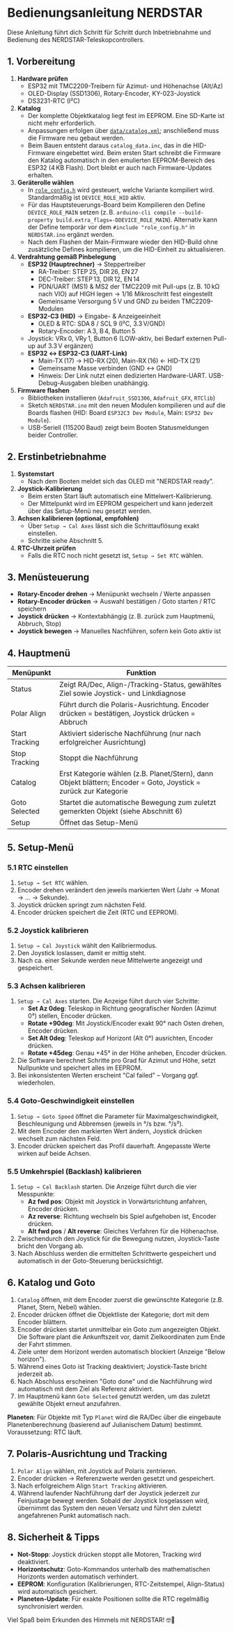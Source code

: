 # Bedienungsanleitung NERDSTAR

Diese Anleitung führt dich Schritt für Schritt durch Inbetriebnahme und Bedienung des NERDSTAR-Teleskopcontrollers.

## 1. Vorbereitung

1. **Hardware prüfen**
   - ESP32 mit TMC2209-Treibern für Azimut- und Höhenachse (Alt/Az)
   - OLED-Display (SSD1306), Rotary-Encoder, KY-023-Joystick
   - DS3231-RTC (I²C)
2. **Katalog**
   - Der komplette Objektkatalog liegt fest im EEPROM. Eine SD-Karte ist nicht mehr erforderlich.
   - Anpassungen erfolgen über [`data/catalog.xml`](../data/catalog.xml); anschließend muss die Firmware neu gebaut werden.
   - Beim Bauen entsteht daraus `catalog_data.inc`, das in die HID-Firmware eingebettet wird. Beim ersten Start schreibt die Firmware den Katalog automatisch in den emulierten EEPROM-Bereich des ESP32 (4 KB Flash). Dort bleibt er auch nach Firmware-Updates erhalten.
3. **Geräterolle wählen**
   - In [`role_config.h`](../role_config.h) wird gesteuert, welche Variante kompiliert wird. Standardmäßig ist `DEVICE_ROLE_HID` aktiv.
   - Für das Hauptsteuerungs-Board beim Kompilieren den Define `DEVICE_ROLE_MAIN` setzen (z. B. `arduino-cli compile --build-property build.extra_flags=-DDEVICE_ROLE_MAIN`). Alternativ kann der Define temporär vor dem `#include "role_config.h"` in `NERDSTAR.ino` ergänzt werden.
   - Nach dem Flashen der Main-Firmware wieder den HID-Build ohne zusätzliche Defines kompilieren, um die HID-Einheit zu aktualisieren.
4. **Verdrahtung gemäß Pinbelegung**
   - **ESP32 (Hauptrechner)** → Steppertreiber
     - RA-Treiber: STEP 25, DIR 26, EN 27
     - DEC-Treiber: STEP 13, DIR 12, EN 14
     - PDN/UART (MS1) & MS2 der TMC2209 mit Pull-ups (z. B. 10 kΩ nach VIO) auf HIGH legen → 1/16 Mikroschritt fest eingestellt
     - Gemeinsame Versorgung 5 V und GND zu beiden TMC2209-Modulen
   - **ESP32-C3 (HID)** → Eingabe- & Anzeigeeinheit
     - OLED & RTC: SDA 8 / SCL 9 (I²C, 3.3 V/GND)
     - Rotary-Encoder: A 3, B 4, Button 5
    - Joystick: VRx 0, VRy 1, Button 6 (LOW-aktiv, bei Bedarf externen Pull-up auf 3.3 V ergänzen)
   - **ESP32 ↔ ESP32-C3 (UART-Link)**
     - Main-TX (17) → HID-RX (20), Main-RX (16) ← HID-TX (21)
     - Gemeinsame Masse verbinden (GND ↔ GND)
     - Hinweis: Der Link nutzt einen dedizierten Hardware-UART. USB-Debug-Ausgaben bleiben unabhängig.
5. **Firmware flashen**
   - Bibliotheken installieren (`Adafruit_SSD1306`, `Adafruit_GFX`, `RTClib`)
   - Sketch `NERDSTAR.ino` mit den neuen Modulen kompilieren und auf die Boards flashen (HID: Board `ESP32C3 Dev Module`, Main: `ESP32 Dev Module`).
   - USB-Seriell (115200 Baud) zeigt beim Booten Statusmeldungen beider Controller.

## 2. Erstinbetriebnahme

1. **Systemstart**
   - Nach dem Booten meldet sich das OLED mit "NERDSTAR ready".
2. **Joystick-Kalibrierung**
   - Beim ersten Start läuft automatisch eine Mittelwert-Kalibrierung.
   - Der Mittelpunkt wird im EEPROM gespeichert und kann jederzeit über das Setup-Menü neu gesetzt werden.
3. **Achsen kalibrieren (optional, empfohlen)**
   - Über `Setup → Cal Axes` lässt sich die Schrittauflösung exakt einstellen.
   - Schritte siehe Abschnitt 5.
4. **RTC-Uhrzeit prüfen**
   - Falls die RTC noch nicht gesetzt ist, `Setup → Set RTC` wählen.

## 3. Menüsteuerung

- **Rotary-Encoder drehen** → Menüpunkt wechseln / Werte anpassen
- **Rotary-Encoder drücken** → Auswahl bestätigen / Goto starten / RTC speichern
- **Joystick drücken** → Kontextabhängig (z. B. zurück zum Hauptmenü, Abbruch, Stop)
- **Joystick bewegen** → Manuelles Nachführen, sofern kein Goto aktiv ist

## 4. Hauptmenü

| Menüpunkt        | Funktion                                                                                   |
| ---------------- | ------------------------------------------------------------------------------------------- |
| Status           | Zeigt RA/Dec, Align-/Tracking-Status, gewähltes Ziel sowie Joystick- und Linkdiagnose       |
| Polar Align      | Führt durch die Polaris-Ausrichtung. Encoder drücken = bestätigen, Joystick drücken = Abbruch |
| Start Tracking   | Aktiviert siderische Nachführung (nur nach erfolgreicher Ausrichtung)                       |
| Stop Tracking    | Stoppt die Nachführung                                                                      |
| Catalog          | Erst Kategorie wählen (z.B. Planet/Stern), dann Objekt blättern; Encoder = Goto, Joystick = zurück zur Kategorie |
| Goto Selected    | Startet die automatische Bewegung zum zuletzt gemerkten Objekt (siehe Abschnitt 6)          |
| Setup            | Öffnet das Setup-Menü                                                                       |

## 5. Setup-Menü

### 5.1 RTC einstellen
1. `Setup → Set RTC` wählen.
2. Encoder drehen verändert den jeweils markierten Wert (Jahr → Monat → … → Sekunde).
3. Joystick drücken springt zum nächsten Feld.
4. Encoder drücken speichert die Zeit (RTC und EEPROM).

### 5.2 Joystick kalibrieren
1. `Setup → Cal Joystick` wählt den Kalibriermodus.
2. Den Joystick loslassen, damit er mittig steht.
3. Nach ca. einer Sekunde werden neue Mittelwerte angezeigt und gespeichert.

### 5.3 Achsen kalibrieren
1. `Setup → Cal Axes` starten. Die Anzeige führt durch vier Schritte:
   - **Set Az 0deg**: Teleskop in Richtung geografischer Norden (Azimut 0°) stellen, Encoder drücken.
   - **Rotate +90deg**: Mit Joystick/Encoder exakt 90° nach Osten drehen, Encoder drücken.
   - **Set Alt 0deg**: Teleskop auf Horizont (Alt 0°) ausrichten, Encoder drücken.
   - **Rotate +45deg**: Genau +45° in der Höhe anheben, Encoder drücken.
2. Die Software berechnet Schritte pro Grad für Azimut und Höhe, setzt Nullpunkte und speichert alles im EEPROM.
3. Bei inkonsistenten Werten erscheint "Cal failed" – Vorgang ggf. wiederholen.

### 5.4 Goto-Geschwindigkeit einstellen
1. `Setup → Goto Speed` öffnet die Parameter für Maximalgeschwindigkeit, Beschleunigung und Abbremsen (jeweils in °/s bzw. °/s²).
2. Mit dem Encoder den markierten Wert ändern, Joystick drücken wechselt zum nächsten Feld.
3. Encoder drücken speichert das Profil dauerhaft. Angepasste Werte wirken auf beide Achsen.

### 5.5 Umkehrspiel (Backlash) kalibrieren
1. `Setup → Cal Backlash` starten. Die Anzeige führt durch die vier Messpunkte:
   - **Az fwd pos**: Objekt mit Joystick in Vorwärtsrichtung anfahren, Encoder drücken.
   - **Az reverse**: Richtung wechseln bis Spiel aufgehoben ist, Encoder drücken.
   - **Alt fwd pos** / **Alt reverse**: Gleiches Verfahren für die Höhenachse.
2. Zwischendurch den Joystick für die Bewegung nutzen, Joystick-Taste bricht den Vorgang ab.
3. Nach Abschluss werden die ermittelten Schrittwerte gespeichert und automatisch in der Goto-Steuerung berücksichtigt.

## 6. Katalog und Goto

1. `Catalog` öffnen, mit dem Encoder zuerst die gewünschte Kategorie (z.B. Planet, Stern, Nebel) wählen.
2. Encoder drücken öffnet die Objektliste der Kategorie; dort mit dem Encoder blättern.
3. Encoder drücken startet unmittelbar ein Goto zum angezeigten Objekt. Die Software plant die Ankunftszeit vor, damit Zielkoordinaten zum Ende der Fahrt stimmen.
4. Ziele unter dem Horizont werden automatisch blockiert (Anzeige "Below horizon").
5. Während eines Goto ist Tracking deaktiviert; Joystick-Taste bricht jederzeit ab.
6. Nach Abschluss erscheinen "Goto done" und die Nachführung wird automatisch mit dem Ziel als Referenz aktiviert.
7. Im Hauptmenü kann `Goto Selected` genutzt werden, um das zuletzt gewählte Objekt erneut anzufahren.

**Planeten**: Für Objekte mit Typ `Planet` wird die RA/Dec über die eingebaute Planetenberechnung (basierend auf Julianischem Datum) bestimmt. Voraussetzung: RTC läuft.

## 7. Polaris-Ausrichtung und Tracking

1. `Polar Align` wählen, mit Joystick auf Polaris zentrieren.
2. Encoder drücken → Referenzwerte werden gesetzt und gespeichert.
3. Nach erfolgreichem Align `Start Tracking` aktivieren.
4. Während laufender Nachführung darf der Joystick jederzeit zur Feinjustage bewegt werden. Sobald der Joystick losgelassen wird, übernimmt das System den neuen Versatz und führt den zuletzt angefahrenen Punkt automatisch nach.

## 8. Sicherheit & Tipps

- **Not-Stopp**: Joystick drücken stoppt alle Motoren, Tracking wird deaktiviert.
- **Horizontschutz**: Goto-Kommandos unterhalb des mathematischen Horizonts werden automatisch verhindert.
- **EEPROM**: Konfiguration (Kalibrierungen, RTC-Zeitstempel, Align-Status) wird automatisch gesichert.
- **Planeten-Update**: Für exakte Positionen sollte die RTC regelmäßig synchronisiert werden.

Viel Spaß beim Erkunden des Himmels mit NERDSTAR! 🤓🌌
